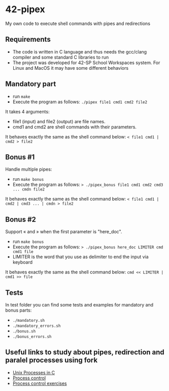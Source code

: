 # 42-pipex

My own code to execute shell commands with pipes and redirections

## Requirements
* The code is written in C language and thus needs the gcc/clang compiler and some standard C libraries to run
* The project was developed for 42-SP School Workspaces system. For Linux and MacOS it may have some different behaviors

## Mandatory part

* run ```make```
* Execute the program as follows: ```./pipex file1 cmd1 cmd2 file2```

It takes 4 arguments:
* file1 (input) and file2 (output) are file names.
* cmd1 and cmd2 are shell commands with their parameters.

It behaves exactly the same as the shell command below:
```< file1 cmd1 | cmd2 > file2```

## Bonus #1

Handle multiple pipes:
* run ```make bonus```
* Execute the program as follows: ```> ./pipex_bonus file1 cmd1 cmd2 cmd3 ... cmdn file2```

It behaves exactly the same as the shell command below:
```< file1 cmd1 | cmd2 | cmd3 ... | cmdn > file2```

## Bonus #2

Support « and » when the first parameter is "here_doc".
* run ```make bonus```
* Execute the program as follows: ```> ./pipex_bonus here_doc LIMITER cmd cmd1 file```
* LIMITER is the word that you use as delimiter to end the input via keyboard

It behaves exactly the same as the shell command below:
```cmd << LIMITER | cmd1 >> file```

## Tests

In test folder you can find some tests and examples for mandatory and bonus parts:
* ```./mandatory.sh```
* ```./mandatory_errors.sh```
* ```./bonus.sh```
* ```./bonus_errors.sh```

## Useful links to study about pipes, redirection and paralel processes using fork

* [Unix Processes in C](https://www.youtube.com/watch?v=cex9XrZCU14&list=PLfqABt5AS4FkW5mOn2Tn9ZZLLDwA3kZUY)
* [Process control](https://cs61.seas.harvard.edu/site/2021/ProcessControl/)
* [Process control exercises](https://cs61.seas.harvard.edu/site/2021/Section11/)
